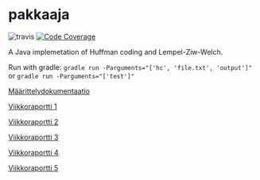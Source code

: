 # pakkaaja

![travis](https://travis-ci.org/virtalas/pakkaaja.svg?branch=master)
[![Code Coverage](https://img.shields.io/codecov/c/github/virtalas/pakkaaja/master.svg)](https://codecov.io/github/virtalas/pakkaaja/)

A Java implemetation of Huffman coding and Lempel-Ziw-Welch.

Run with gradle: `gradle run -Parguments="['hc', 'file.txt', 'output']"` or `gradle run -Parguments="['test']"`

[Määrittelydokumentaatio](https://github.com/virtalas/pakkaaja/tree/master/dokumentaatio/määrittelydokumentti.md)

[Viikkoraportti 1](https://github.com/virtalas/pakkaaja/tree/master/dokumentaatio/viikkoraportti1.md)

[Viikkoraportti 2](https://github.com/virtalas/pakkaaja/blob/master/dokumentaatio/viikkoraportti2.md)

[Viikkoraportti 3](https://github.com/virtalas/pakkaaja/blob/master/dokumentaatio/viikkoraportti3.md)

[Viikkoraportti 4](https://github.com/virtalas/pakkaaja/blob/master/dokumentaatio/viikkoraportti4.md)

[Viikkoraportti 5](https://github.com/virtalas/pakkaaja/blob/master/dokumentaatio/viikkoraportti5.md)
